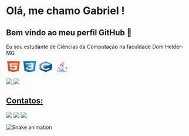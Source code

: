 # Olá, me chamo Gabriel ! 
## Bem vindo ao meu perfil GitHub 👋
Eu sou estudante de Ciências da Computação na faculdade Dom Helder-MG
<div style="display: inline_block">
  <img align="center" alt="HTML-Icon" height="30" width="40" src="https://raw.githubusercontent.com/devicons/devicon/master/icons/html5/html5-original.svg">
  <img align="center" alt="CSS-Icon" height="30" width="40" src="https://raw.githubusercontent.com/devicons/devicon/master/icons/css3/css3-original.svg">
  <img align="center" alt="C-Icon" height="30" width="40" src="https://github.com/devicons/devicon/blob/master/icons/c/c-original.svg">
  <img align="center" alt="Java-Icon" height="30" width="40" src="https://raw.githubusercontent.com/devicons/devicon/master/icons/java/java-original.svg">
</div><br>

<div>
  <a href = "https://github.com/GabrelDuraes">
  <img height = "180em" src = "https://github-readme-stats.vercel.app/api?username=GabrelDuraes&show_icons=true&theme=dracula&count_private=true"/>
  <img height = "180em" src = "https://github-readme-stats.vercel.app/api/top-langs/?username=GabrelDuraes&layout=compact&langs_count=16&theme=dracula"/>
</div>

## Contatos: 
<div> 
  <a href="https://www.instagram.com/GabrelDuraes/" target="_blank"><img src="https://img.shields.io/badge/-Instagram-%23E4405F?style=for-the-badge&logo=instagram&logoColor=white" target="_blank"></a>
  <a href = "mailto:gabrielduraes90929@gmail.com"><img src="https://img.shields.io/badge/-Gmail-%23333?style=for-the-badge&logo=gmail&logoColor=white" target="_blank"></a>
  <a href="https://www.linkedin.com/in/gabriel-duraes-7846a4271/" target="_blank"><img src="https://img.shields.io/badge/-LinkedIn-%230077B5?style=for-the-badge&logo=linkedin&logoColor=white" target="_blank"></a>   
</div>

![Snake animation](https://github.com/GabrelDuraes/GabrelDuraes/blob/output/github-contribution-grid-snake.svg)
